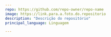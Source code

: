 ```yaml
---
repo: https://github.com/repo-owner/repo-name
image: https://link.para.a.foto.do.repositorio
description: "Descrição do repositório"
principal_language: Linguagem

---
```

